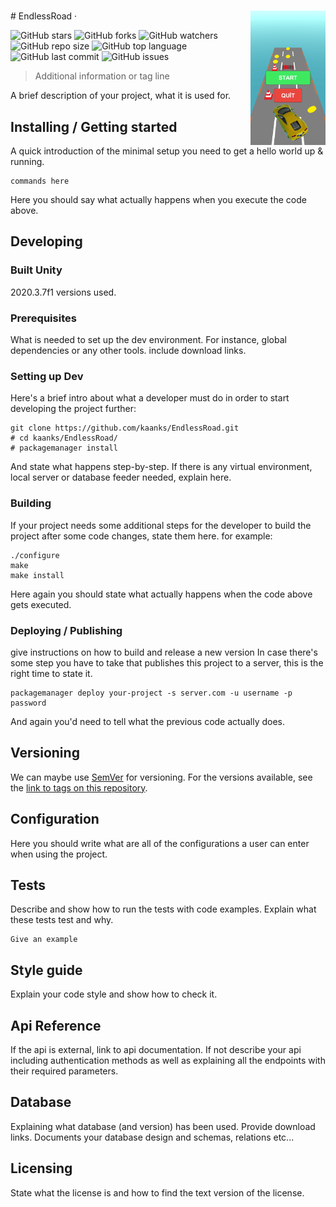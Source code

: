 # 
<img src="./endless_img/endless1.png" alt="Logo of the project"  width="120"  align="right">
# EndlessRoad &middot; 

![GitHub stars](https://img.shields.io/github/stars/kaanks/EndlessRoad?style=social) ![GitHub forks](https://img.shields.io/github/forks/kaanks/EndlessRoad?style=social) ![GitHub watchers](https://img.shields.io/github/watchers/kaanks/EndlessRoad?style=social) ![GitHub repo size](https://img.shields.io/github/repo-size/kaanks/EndlessRoad?style=plastic) ![GitHub top language](https://img.shields.io/github/languages/top/kaanks/EndlessRoad?style=plastic) ![GitHub last commit](https://img.shields.io/github/last-commit/kaanks/EndlessRoad?color=red&style=plastic) ![GitHub issues](https://img.shields.io/github/issues/kaanks/EndlessRoad)
 


> Additional information or tag line

A brief description of your project, what it is used for.

## Installing / Getting started

A quick introduction of the minimal setup you need to get a hello world up &
running.

```shell
commands here
```

Here you should say what actually happens when you execute the code above.

## Developing

### Built Unity
2020.3.7f1 versions used.

### Prerequisites
What is needed to set up the dev environment. For instance, global dependencies or any other tools. include download links.


### Setting up Dev

Here's a brief intro about what a developer must do in order to start developing
the project further:

```shell
git clone https://github.com/kaanks/EndlessRoad.git
# cd kaanks/EndlessRoad/
# packagemanager install
```

And state what happens step-by-step. If there is any virtual environment, local server or database feeder needed, explain here.

### Building

If your project needs some additional steps for the developer to build the
project after some code changes, state them here. for example:

```shell
./configure
make
make install
```

Here again you should state what actually happens when the code above gets
executed.

### Deploying / Publishing
give instructions on how to build and release a new version
In case there's some step you have to take that publishes this project to a
server, this is the right time to state it.

```shell
packagemanager deploy your-project -s server.com -u username -p password
```

And again you'd need to tell what the previous code actually does.

## Versioning

We can maybe use [SemVer](http://semver.org/) for versioning. For the versions available, see the [link to tags on this repository](/tags).


## Configuration

Here you should write what are all of the configurations a user can enter when using the project.

## Tests

Describe and show how to run the tests with code examples.
Explain what these tests test and why.

```shell
Give an example
```

## Style guide

Explain your code style and show how to check it.

## Api Reference

If the api is external, link to api documentation. If not describe your api including authentication methods as well as explaining all the endpoints with their required parameters.


## Database

Explaining what database (and version) has been used. Provide download links.
Documents your database design and schemas, relations etc... 

## Licensing

State what the license is and how to find the text version of the license.